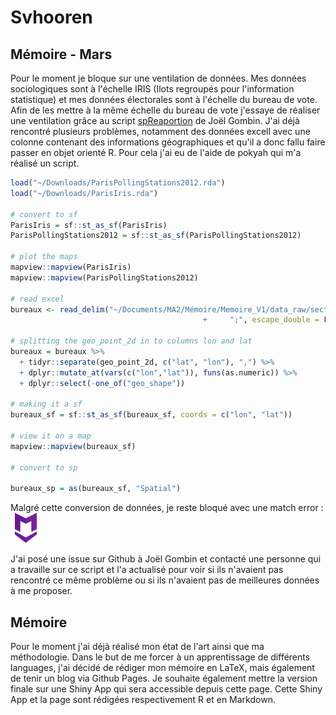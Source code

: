 # Svhooren
## Mémoire - Mars

Pour le moment je bloque sur une ventilation de données. Mes données sociologiques sont à l'échelle IRIS (Ilots regroupés pour l'information statistique) et mes données électorales sont à l'échelle du bureau de vote. Afin de les mettre à la même échelle du bureau de vote j'essaye de réaliser une ventilation grâce au script [spReaportion](https://github.com/joelgombin/spReapportion) de Joël Gombin. J'ai déjà rencontré plusieurs problèmes, notamment des données excell avec une colonne contenant des informations géographiques et qu'il a donc fallu faire passer en objet orienté R. Pour cela j'ai eu de l'aide de pokyah qui m'a réalisé un script. 

```R
load("~/Downloads/ParisPollingStations2012.rda")
load("~/Downloads/ParisIris.rda")

# convert to sf
ParisIris = sf::st_as_sf(ParisIris)
ParisPollingStations2012 = sf::st_as_sf(ParisPollingStations2012)

# plot the maps
mapview::mapview(ParisIris)
mapview::mapview(ParisPollingStations2012)

# read excel
bureaux <- read_delim("~/Documents/MA2/Mémoire/Memoire_V1/data_raw/secteurs-des-bureaux-de-vote.csv", 
                                           +     ";", escape_double = FALSE, trim_ws = TRUE)

# splitting the geo_point_2d in to columns lon and lat
bureaux = bureaux %>%
  + tidyr::separate(geo_point_2d, c("lat", "lon"), ",") %>%
  + dplyr::mutate_at(vars(c("lon","lat")), funs(as.numeric)) %>%
  + dplyr::select(-one_of("geo_shape"))

# making it a sf 
bureaux_sf = sf::st_as_sf(bureaux_sf, coords = c("lon", "lat"))

# view it on a map
mapview::mapview(bureaux_sf)

# convert to sp

bureaux_sp = as(bureaux_sf, "Spatial")
```
Malgré cette conversion de données, je reste bloqué avec une match error : 
![alt text](https://github.com/adam-p/markdown-here/raw/master/src/common/images/icon48.png "Logo Title Text 1")

J'ai posé une issue sur Github à Joël Gombin et contacté une personne qui a travaille sur ce script et l'a actualisé pour voir si ils n'avaient pas rencontré ce même problème ou si ils n'avaient pas de meilleures données à me proposer.


## Mémoire
Pour le moment j'ai déjà réalisé mon état de l'art ainsi que ma méthodologie. Dans le but de me forcer à un apprentissage de différents languages, j'ai décidé de rédiger mon mémoire en LaTeX, mais également de tenir un blog via Github Pages. Je souhaite également mettre la version finale sur une Shiny App qui sera accessible depuis cette page. Cette Shiny App et la page sont rédigées respectivement R et en Markdown. 
